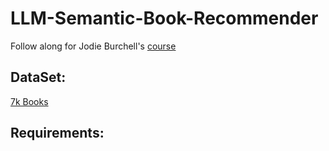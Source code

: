 # LLM-Semantic-Book-Recommender
Follow along for Jodie Burchell's [course](https://www.youtube.com/watch?v=Q7mS1VHm3Yw&amp;t=10s)

## DataSet:
[7k Books](https://www.kaggle.com/datasets/dylanjcastillo/7k-books-with-metadata)

## Requirements:
